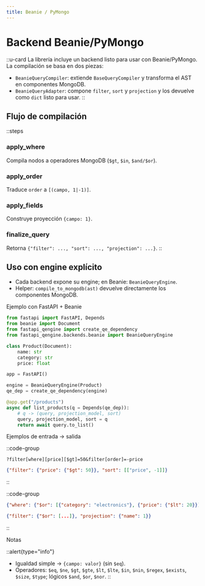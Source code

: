 ```yaml
---
title: Beanie / PyMongo
---
```


# Backend Beanie/PyMongo

::u-card
La librería incluye un backend listo para usar con Beanie/PyMongo. La compilación se basa en dos piezas:

- `BeanieQueryCompiler`: extiende `BaseQueryCompiler` y transforma el AST en componentes MongoDB.
- `BeanieQueryAdapter`: compone `filter`, `sort` y `projection` y los devuelve como `dict` listo para usar.
::

## Flujo de compilación

::steps
### apply_where
Compila nodos a operadores MongoDB (`$gt`, `$in`, `$and/$or`).

### apply_order
Traduce `order` a `[(campo, 1|-1)]`.

### apply_fields
Construye proyección `{campo: 1}`.

### finalize_query
Retorna `{"filter": ..., "sort": ..., "projection": ...}`.
::

## Uso con engine explícito

- Cada backend expone su engine; en Beanie: `BeanieQueryEngine`.
- Helper: `compile_to_mongodb(ast)` devuelve directamente los componentes MongoDB.

Ejemplo con FastAPI + Beanie

```python [routes.py]
from fastapi import FastAPI, Depends
from beanie import Document
from fastapi_qengine import create_qe_dependency
from fastapi_qengine.backends.beanie import BeanieQueryEngine

class Product(Document):
    name: str
    category: str
    price: float

app = FastAPI()

engine = BeanieQueryEngine(Product)
qe_dep = create_qe_dependency(engine)

@app.get("/products")
async def list_products(q = Depends(qe_dep)):
    # q -> (query, projection_model, sort)
    query, projection_model, sort = q
    return await query.to_list()
```

Ejemplos de entrada → salida

::code-group
```text [URL]
?filter[where][price][$gt]=50&filter[order]=-price
```
```json [Compilado]
{"filter": {"price": {"$gt": 50}}, "sort": [["price", -1]]}
```
::

::code-group
```json [JSON]
{"where": {"$or": [{"category": "electronics"}, {"price": {"$lt": 20}}]}, "fields": {"name": 1}}
```
```json [Compilado]
{"filter": {"$or": [...]}, "projection": {"name": 1}}
```
::

Notas

::alert{type="info"}
- Igualdad simple → `{campo: valor}` (sin `$eq`).
- Operadores: `$eq`, `$ne`, `$gt`, `$gte`, `$lt`, `$lte`, `$in`, `$nin`, `$regex`, `$exists`, `$size`, `$type`; lógicos `$and`, `$or`, `$nor`.
::
